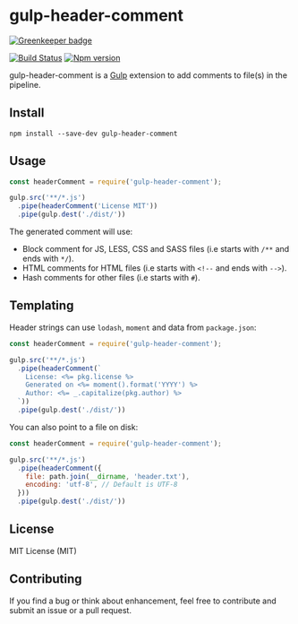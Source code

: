 # gulp-header-comment

[![Greenkeeper badge](https://badges.greenkeeper.io/mjeanroy/gulp-header-comment.svg)](https://greenkeeper.io/)

[![Build Status](https://travis-ci.org/mjeanroy/gulp-header-comment.svg?branch=master)](https://travis-ci.org/mjeanroy/gulp-header-comment)
[![Npm version](https://badge.fury.io/js/gulp-header-comment.svg)](https://badge.fury.io/js/gulp-header-comment)

gulp-header-comment is a [Gulp](https://github.com/gulpjs/gulp) extension to add comments to file(s) in the pipeline.

## Install

`npm install --save-dev gulp-header-comment`

## Usage

```javascript
const headerComment = require('gulp-header-comment');

gulp.src('**/*.js')
  .pipe(headerComment('License MIT'))
  .pipe(gulp.dest('./dist/'))
```

The generated comment will use:
- Block comment for JS, LESS, CSS and SASS files (i.e starts with `/**` and ends with `*/`).
- HTML comments for HTML files (i.e starts with `<!--` and ends with `-->`).
- Hash comments for other files (i.e starts with `#`).

## Templating

Header strings can use `lodash`, `moment` and data from `package.json`:

```javascript
const headerComment = require('gulp-header-comment');

gulp.src('**/*.js')
  .pipe(headerComment(`
    License: <%= pkg.license %>
    Generated on <%= moment().format('YYYY') %>
    Author: <%= _.capitalize(pkg.author) %>
  `))
  .pipe(gulp.dest('./dist/'))
```

You can also point to a file on disk:

```javascript
const headerComment = require('gulp-header-comment');

gulp.src('**/*.js')
  .pipe(headerComment({
    file: path.join(__dirname, 'header.txt'),
    encoding: 'utf-8', // Default is UTF-8
  }))
  .pipe(gulp.dest('./dist/'))
```

## License

MIT License (MIT)

## Contributing

If you find a bug or think about enhancement, feel free to contribute and submit an issue or a pull request.
